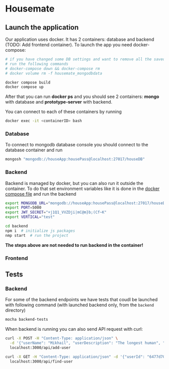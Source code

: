# Housemate

## Launch the application

Our application uses docker. It has 2 containers: database and backend (TODO: Add frontend container). To launch the app you need docker-compose:

```bash
# if you have changed some DB settings and want to remove all the saved data,
# run the following commands
# docker-compose down && docker-compose rm
# docker volume rm -f housemate_mongodbdata

docker compose build
docker compose up
```

After that you can run  **docker ps** and you should see 2 containers: **mongo** with database and  **prototype-server** with backend.

You can connect to each of these containers by running

```bash
docker exec -it <containerID> bash
```

### Database

To connect to mongodb database console you should connect to the database container and run
```bash
mongosh "mongodb://houseApp:housePass@localhost:27017/houseDB"
```
### Backend

Backend is managed by docker, but you can also run it outside the container. 
To do that set environment variables like it is done in the [docker compose file](docker-compose.yml) and run the backend

```bash
export MONGODB_URL="mongodb://houseApp:housePass@localhost:27017/houseDB?retryWrites=true&w=majority"
export PORT=5000
export JWT_SECRET="+j1Q1_VVZDji|mC@m}b;(Cf~K"
export VERTICAL="test"

cd backend
npm i  # initialize js packages
nmp start  # run the project
```

**The steps above are not needed to run backend in the container!**

### Frontend

## Tests

### Backend

For some of the backend endpoints we have tests that coudl be launched with following command (with launched backend only, from the `backend` directory)
```bash
mocha backend-tests
```


When backend is running you can also send API request with curl:
```bash
curl -X POST -H "Content-Type: application/json" \
  -d '{"userName": "Mikhail", "userDescription": "The longest human", "userPassword": "qwerty", "userPicture": 123, "userSpacesId": [69, 96]}' \
  localhost:3000/api/add-user

curl -X GET -H "Content-Type: application/json" -d '{"userId": "6477d70d31b225820c91362d"}' \
  localhost:3000/api/find-user
```
